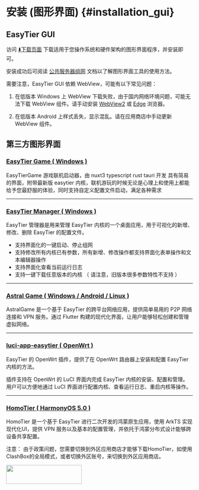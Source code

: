 # 安装 (图形界面) {#installation_gui}

## EasyTier GUI

访问 [⬇️下载页面](./download) 下载适用于您操作系统和硬件架构的图形界面程序，并安装即可。

安装成功后可阅读 [公共服务器组网](/guide/gui/basic) 文档以了解图形界面工具的使用方法。

需要注意，EasyTier GUI 依赖 WebView，可能有以下常见问题：

1. 在低版本 Windows 上 WebView 下载失败，由于国内网络环境问题，可能无法下载 WebView 组件。请手动安装 [WebView2](https://developer.microsoft.com/zh-CN/microsoft-edge/webview2/) 或 [Edge](https://www.microsoft.com/zh-cn/edge) 浏览器。

2. 在低版本 Android 上样式丢失，显示混乱。请在应用商店中手动更新 WebView 组件。

## 第三方图形界面

### [EasyTier Game ( Windows )](/guide/gui/easytier-game)

  EasyTierGame 游戏联机启动器，由 nuxt3 typescript rust tauri 开发 具有简易的界面，附带最新版 easytier 内核，联机游玩的时候无论是心理上和使用上都能给予您最舒服的体验，同时支持自定义配置文件启动，满足各种需求

---

### [EasyTier Manager ( Windows )](/guide/gui/easytier-manager)

  EasyTier 管理器是用来管理 EasyTier 内核的一个桌面应用，用于可视化的新增、修改、删除 EasyTier 的配置文件。

  - 支持界面化的一键启动、停止组网
  - 支持修改所有内核已有参数，所有新增、修改操作都支持界面化表单操作和文本编辑器操作
  - 支持界面化查看当前运行日志
  - 支持一键下载任意版本的内核 （ 请注意，旧版本很多参数特性不支持 ）

---

### [Astral Game ( Windows / Android / Linux )](/guide/gui/astral-game)

  AstralGame 是一个基于 EasyTier 的跨平台网络应用，提供简单易用的 P2P 网络连接和 VPN 服务。通过 Flutter 构建的现代化界面，让用户能够轻松创建和管理虚拟网络。

---

### [luci-app-easytier ( OpenWrt )](https://github.com/EasyTier/luci-app-easytier)

  EasyTier 的 OpenWrt 插件，提供了在 OpenWrt 路由器上安装和配置 EasyTier 内核的方法。

  插件支持在 OpenWrt 的 LuCI 界面内完成 EasyTier 内核的安装、配置和管理。用户可以方便地通过 LuCI 界面进行配置内核、查看运行日志、重启内核等操作。

---

### [HomoTier ( HarmonyOS 5.0 )](https://appgallery.huawei.com/app/detail?id=top.frankhan.et4hm&channelId=SHARE)

  HomoTier 是一个基于 EasyTier 进行二次开发的鸿蒙原生应用，使用 ArkTS 实现现代化UI，提供 VPN 服务以及基本的配置管理，并依托于鸿蒙分布式设计能够跨设备共享配置。
  
  注意： 由于政策问题，您需要切换到外区应用商店才能够下载HomoTier，如使用ClashBox的全局模式，或者切换外区账号，来切换到外区应用商店。
  <div align="left">
  	<a href="https://appgallery.huawei.com/app/detail?id=top.frankhan.et4hm&channelId=SHARE" target="_blank">
      	<img  src="https://github.com/user-attachments/assets/3771ff62-a619-42f6-8e84-fc5a778a2357"  width="204" height="51"  />
  	</a>
  </div>
